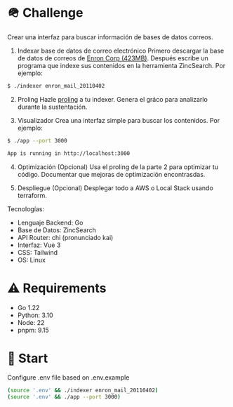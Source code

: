 # 🪖 Challenge

Crear una interfaz para buscar información de bases de datos correos.

1. Indexar base de datos de correo electrónico
Primero descargar la base de datos de correos de [Enron Corp (423MB)](http://www.cs.cmu.edu/~enron/enron_mail_20110402.tgz).
Después escribe un programa que indexe sus contenidos en la herramienta ZincSearch. Por ejemplo:
``` bash
$ ./indexer enron_mail_20110402
```

2. Proling
Hazle [proling](https://go.dev/doc/diagnostics#proling) a tu indexer. Genera el gráco para analizarlo durante la sustentación.

3. Visualizador
Crea una interfaz simple para buscar los contenidos. Por ejemplo:
``` bash
$ ./app --port 3000

App is running in http://localhost:3000
```

4. Optimización (Opcional)
Usa el proling de la parte 2 para optimizar tu código. Documentar que mejoras de optimización encontrasdas.

5. Despliegue (Opcional)
Desplegar todo a AWS o Local Stack usando terraform.

Tecnologías:
- Lenguaje Backend: Go
- Base de Datos: ZincSearch
- API Router: chi (pronunciado kai)
- Interfaz: Vue 3
- CSS: Tailwind
- OS: Linux

# ⚠️ Requirements
- Go 1.22
- Python: 3.10
- Node: 22
- pnpm: 9.15

# 🚀 Start
Configure .env file based on .env.example

``` bash
(source '.env' && ./indexer enron_mail_20110402)
(source '.env' && ./app --port 3000)
```
